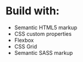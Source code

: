 # Build with:
- Semantic HTML5 markup
- CSS custom properties
- Flexbox
- CSS Grid
- Semantic SASS markup

